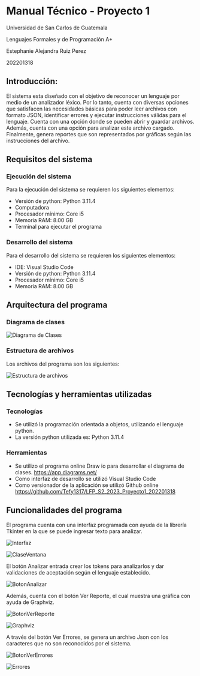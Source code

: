 # Manual Técnico - Proyecto 1
Universidad de San Carlos de Guatemala  

Lenguajes Formales y de Programación A+  

Estephanie Alejandra Ruiz Perez  

202201318  

## Introducción: 
El sistema esta diseñado con el objetivo de reconocer un lenguaje por medio de un analizador léxico. Por lo tanto, cuenta con diversas opciones que satisfacen las necesidades básicas para poder leer archivos con formato JSON, identificar errores y ejecutar instrucciones válidas para el lenguaje. Cuenta con una opción donde se pueden abrir y guardar archivos. Además, cuenta con una opción para analizar este archivo cargado. Finalmente, genera reportes que son representados por gráficas según las instrucciones del archivo.
## Requisitos del sistema
### Ejecución del sistema
Para la ejecución del sistema se requieren los siguientes elementos:
* Versión de python: Python 3.11.4
* Computadora
* Procesador mínimo: Core i5
* Memoria RAM: 8.00 GB
* Terminal para ejecutar el programa

### Desarrollo  del sistema
Para el desarrollo del sistema se requieren los siguientes elementos:
* IDE: Visual Studio Code
* Versión de python: Python 3.11.4
* Procesador mínimo: Core i5
* Memoria RAM: 8.00 GB

## Arquitectura del programa
### Diagrama de clases

![Diagrama de Clases](https://i.ibb.co/TvXKjgY/diagrama-Proyecto1-LFP.jpg)

### Estructura de archivos
Los archivos del programa son los siguientes:

![Estructura de archivos](https://i.ibb.co/VSgfQgh/estructura.jpg)

## Tecnologías y herramientas utilizadas
### Tecnologías
* Se utilizó la programación orientada a objetos, utilizando el lenguaje python.
* La versión python utilizada es: Python 3.11.4

### Herramientas
* Se utilizo el programa online Draw io para desarrollar el diagrama de clases. https://app.diagrams.net/
* Como interfaz de desarrollo se utilizó Visual Studio Code
* Como versionador de la aplicación se utilizó Github online
https://github.com/Tefy1317/LFP_S2_2023_Proyecto1_202201318

## Funcionalidades del programa
El programa cuenta con una interfaz programada con ayuda de la librería Tkinter en la que se puede ingresar texto para analizar.  

![Interfaz](https://i.ibb.co/GR3ckhj/Interfaz.jpg)  

![ClaseVentana](https://i.ibb.co/dsN1yY2/clase-Ventana.jpg)

El botón Analizar entrada crear los tokens para analizarlos y dar validaciones de aceptación según el lenguaje establecido.  

![BotonAnalizar](https://i.ibb.co/Sc3TdDH/analizar-entrada.jpg)  

Además, cuenta con el botón Ver Reporte, el cual muestra una gráfica con ayuda de Graphviz.  

![BotonVerReporte](https://i.ibb.co/10J8CrV/ver-Reporte.jpg)  

![Graphviz](https://i.ibb.co/GRsd2Mc/Graphviz.jpg)  

A través del botón Ver Errores, se genera un archivo Json con los caracteres que no son reconocidos por el sistema.  

![BotonVerErrores](https://i.ibb.co/fxcNfYv/ver-Errores.jpg)  

![Errores](https://i.ibb.co/3pzPw1d/Errores-Cod.jpg)
